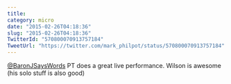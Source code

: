 ```yaml
---
title: 
category: micro
date: "2015-02-26T04:18:36"
slug: "2015-02-26T04:18:36"
TwitterId: "570800070913757184"
TweetUrl: "https://twitter.com/mark_philpot/status/570800070913757184"
---
```


[@BaronJSaysWords](https://twitter.com/BaronJSaysWords) PT does a great live
performance. Wilson is awesome (his solo stuff is also good)
